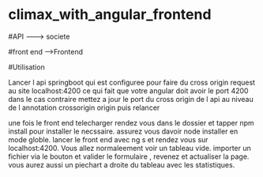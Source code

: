 # climax_with_angular_frontend

#API ---> societe

#front end -->Frontend 

#Utilisation

Lancer l api springboot qui est configuree pour faire du cross origin request au site localhost:4200 ce qui fait que votre angular doit avoir le port 4200 dans le cas contraire mettez a jour le port du cross origin de l api au niveau de l annotation crossorigin origin puis relancer

une fois le front end telecharger rendez vous dans le dossier et tapper npm install pour installer le necssaire. assurez vous davoir node installer en mode globle. lancer le front end avec ng s et rendez vous sur localhost:4200. Vous allez normaleement voir un tableau vide. importer un fichier via le bouton et valider le formulaire , revenez et actualiser la page. vous aurez aussi un piechart a droite du tableau avec les statistiques.
